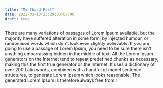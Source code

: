 ```yaml
---
title: "My Third Post"
date: 2022-03-13T23:29:03-07:00
draft: true
---
```


There are many variations of passages of Lorem Ipsum available, but the majority have suffered alteration in some form, 
by injected humour, or randomised words which don't look even slightly believable. If you are going to use a passage of Lorem Ipsum, you need to be sure there isn't anything embarrassing hidden in the middle of text. All the Lorem Ipsum generators on the Internet tend to repeat predefined chunks as necessary, making this the first true generator on the Internet. It uses a dictionary of over 200 Latin words, combined with a handful of model sentence structures, to generate Lorem Ipsum which looks reasonable. The generated Lorem Ipsum is therefore always free from r